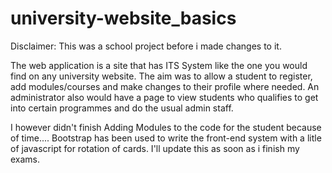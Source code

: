 # university-website_basics

Disclaimer: This was a school project before i made changes to it.

The web application is a site that has ITS System like the one you would find on any university website. The aim was to allow a student to register, add modules/courses and make changes to their profile where needed. An administrator also would have a page to view students who qualifies to get into certain programmes and do the usual admin staff.

I however didn't finish Adding Modules to the code for the student because of time.... Bootstrap has been used to write the front-end system with a litle of javascript for rotation of cards. I'll update this as soon as i finish my exams.
